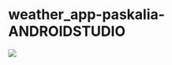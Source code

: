 # weather_app-paskalia-ANDROIDSTUDIO

![](https://github.com/paskaliahahaha/weather_app-paskalia-ANDROIDSTUDIO/blob/main/Gif3.gif)

